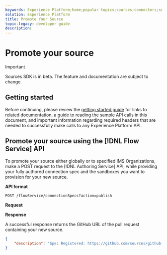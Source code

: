```yaml
---
keywords: Experience Platform;home;popular topics;sources;connectors;source connectors;sources sdk;sdk;SDK
solution: Experience Platform
title: Promote Your Source
topic-legacy: developer guide
description:
---
```

# Promote your source

>[!IMPORTANT]
>
>Sources SDK is in beta. The feature and documentation are subject to change.

## Getting started

Before continuing, please review the [getting started guide](./getting-started.md) for links to related documentation, a guide to reading the sample API calls in this document, and important information regarding required headers that are needed to successfully make calls to any Experience Platform API.

## Promote your source using the [!DNL Flow Service] API

To promote your source either globally or to specified IMS Organizations, make a POST request to the [!DNL Authoring Service] API, while providing your fully authored connection spec and the sandboxes you want to provision for your new source.

**API format**

```http
POST /flowService/connectionSpecs?action=publish
```

**Request**

**Response**

A successful response returns the GitHub URL of the pull request containing your new source.

```json
{
    "description": "Spec Registered: https://github.com/sources/github-actions/pull/14"
}
```